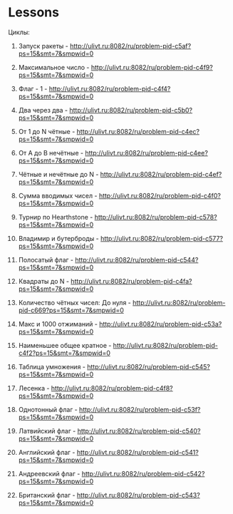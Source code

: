 # Lessons

  Циклы:
  
  1) Запуск ракеты - http://ulivt.ru:8082/ru/problem-pid-c5af?ps=15&smt=7&smpwid=0
  
  2) Максимальное число - http://ulivt.ru:8082/ru/problem-pid-c4f9?ps=15&smt=7&smpwid=0
  
  3) Флаг - 1 - http://ulivt.ru:8082/ru/problem-pid-c4f4?ps=15&smt=7&smpwid=0
  
  4) Два через два - http://ulivt.ru:8082/ru/problem-pid-c5b0?ps=15&smt=7&smpwid=0
  
  5) От 1 до N чётные - http://ulivt.ru:8082/ru/problem-pid-c4ec?ps=15&smt=7&smpwid=0
  
  6) От A до B нечётные - http://ulivt.ru:8082/ru/problem-pid-c4ee?ps=15&smt=7&smpwid=0
  
  7) Чётные и нечётные до N - http://ulivt.ru:8082/ru/problem-pid-c4ef?ps=15&smt=7&smpwid=0
  
  8) Сумма вводимых чисел - http://ulivt.ru:8082/ru/problem-pid-c4f0?ps=15&smt=7&smpwid=0
  
  9) Турнир по Hearthstone - http://ulivt.ru:8082/ru/problem-pid-c578?ps=15&smt=7&smpwid=0
  
  10) Владимир и бутерброды - http://ulivt.ru:8082/ru/problem-pid-c577?ps=15&smt=7&smpwid=0
  
  11) Полосатый флаг - http://ulivt.ru:8082/ru/problem-pid-c544?ps=15&smt=7&smpwid=0
  
  12) Квадраты до N - http://ulivt.ru:8082/ru/problem-pid-c4fa?ps=15&smt=7&smpwid=0
  
  13) Количество чётных чисел: До нуля - http://ulivt.ru:8082/ru/problem-pid-c669?ps=15&smt=7&smpwid=0
  
  14) Макс и 1000 отжиманий - http://ulivt.ru:8082/ru/problem-pid-c53a?ps=15&smt=7&smpwid=0
  
  15) Наименьшее общее кратное - http://ulivt.ru:8082/ru/problem-pid-c4f2?ps=15&smt=7&smpwid=0
  
  16) Таблица умножения - http://ulivt.ru:8082/ru/problem-pid-c545?ps=15&smt=7&smpwid=0
  
  17) Лесенка - http://ulivt.ru:8082/ru/problem-pid-c4f8?ps=15&smt=7&smpwid=0
  
  18) Однотонный флаг - http://ulivt.ru:8082/ru/problem-pid-c53f?ps=15&smt=7&smpwid=0
  
  19) Латвийский флаг - http://ulivt.ru:8082/ru/problem-pid-c540?ps=15&smt=7&smpwid=0
  
  20) Английский флаг - http://ulivt.ru:8082/ru/problem-pid-c541?ps=15&smt=7&smpwid=0
  
  21) Андреевский флаг - http://ulivt.ru:8082/ru/problem-pid-c542?ps=15&smt=7&smpwid=0
  
  22) Британский флаг - http://ulivt.ru:8082/ru/problem-pid-c543?ps=15&smt=7&smpwid=0
